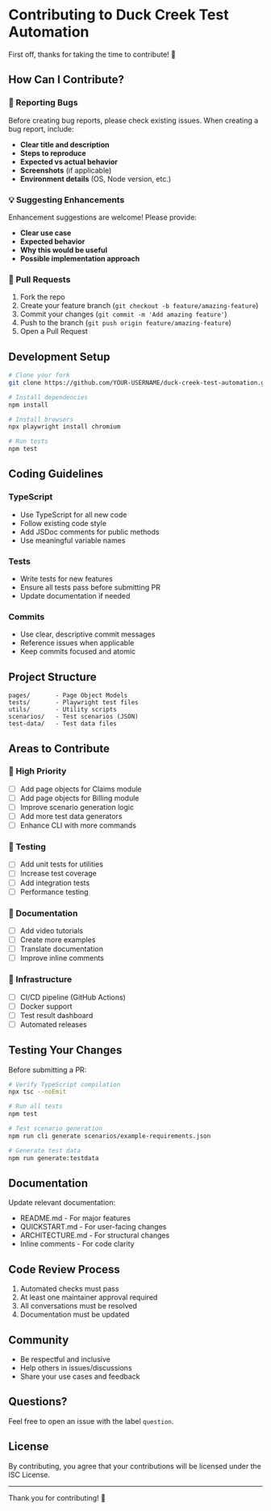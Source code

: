 # Contributing to Duck Creek Test Automation

First off, thanks for taking the time to contribute! 🎉

## How Can I Contribute?

### 🐛 Reporting Bugs

Before creating bug reports, please check existing issues. When creating a bug report, include:

- **Clear title and description**
- **Steps to reproduce**
- **Expected vs actual behavior**
- **Screenshots** (if applicable)
- **Environment details** (OS, Node version, etc.)

### 💡 Suggesting Enhancements

Enhancement suggestions are welcome! Please provide:

- **Clear use case**
- **Expected behavior**
- **Why this would be useful**
- **Possible implementation approach**

### 🔧 Pull Requests

1. Fork the repo
2. Create your feature branch (`git checkout -b feature/amazing-feature`)
3. Commit your changes (`git commit -m 'Add amazing feature'`)
4. Push to the branch (`git push origin feature/amazing-feature`)
5. Open a Pull Request

## Development Setup

```bash
# Clone your fork
git clone https://github.com/YOUR-USERNAME/duck-creek-test-automation.git

# Install dependencies
npm install

# Install browsers
npx playwright install chromium

# Run tests
npm test
```

## Coding Guidelines

### TypeScript

- Use TypeScript for all new code
- Follow existing code style
- Add JSDoc comments for public methods
- Use meaningful variable names

### Tests

- Write tests for new features
- Ensure all tests pass before submitting PR
- Update documentation if needed

### Commits

- Use clear, descriptive commit messages
- Reference issues when applicable
- Keep commits focused and atomic

## Project Structure

```
pages/       - Page Object Models
tests/       - Playwright test files
utils/       - Utility scripts
scenarios/   - Test scenarios (JSON)
test-data/   - Test data files
```

## Areas to Contribute

### 🎯 High Priority

- [ ] Add page objects for Claims module
- [ ] Add page objects for Billing module
- [ ] Improve scenario generation logic
- [ ] Add more test data generators
- [ ] Enhance CLI with more commands

### 🧪 Testing

- [ ] Add unit tests for utilities
- [ ] Increase test coverage
- [ ] Add integration tests
- [ ] Performance testing

### 📝 Documentation

- [ ] Add video tutorials
- [ ] Create more examples
- [ ] Translate documentation
- [ ] Improve inline comments

### 🔧 Infrastructure

- [ ] CI/CD pipeline (GitHub Actions)
- [ ] Docker support
- [ ] Test result dashboard
- [ ] Automated releases

## Testing Your Changes

Before submitting a PR:

```bash
# Verify TypeScript compilation
npx tsc --noEmit

# Run all tests
npm test

# Test scenario generation
npm run cli generate scenarios/example-requirements.json

# Generate test data
npm run generate:testdata
```

## Documentation

Update relevant documentation:

- README.md - For major features
- QUICKSTART.md - For user-facing changes
- ARCHITECTURE.md - For structural changes
- Inline comments - For code clarity

## Code Review Process

1. Automated checks must pass
2. At least one maintainer approval required
3. All conversations must be resolved
4. Documentation must be updated

## Community

- Be respectful and inclusive
- Help others in issues/discussions
- Share your use cases and feedback

## Questions?

Feel free to open an issue with the label `question`.

## License

By contributing, you agree that your contributions will be licensed under the ISC License.

---

Thank you for contributing! 🙏
